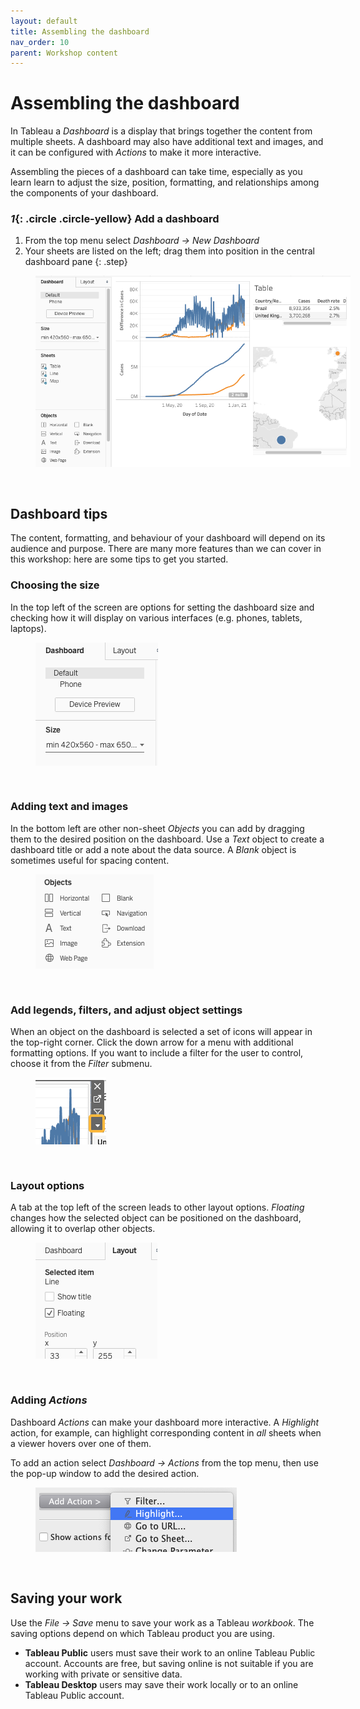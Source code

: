 ```yaml
---
layout: default
title: Assembling the dashboard 
nav_order: 10
parent: Workshop content
---
```

# Assembling the dashboard
In Tableau a _Dashboard_ is a display that brings together the content from multiple sheets. A dashboard may also have additional text and images, and it can be configured with _Actions_ to make it more interactive.

Assembling the pieces of a dashboard can take time, especially as you learn learn to adjust the size, position, formatting, and relationships among the components of your dashboard. 

### *1*{: .circle .circle-yellow} Add a dashboard
1. From the top menu select _Dashboard -> New Dashboard_
2. Your sheets are listed on the left; drag them into position in the central dashboard pane
{: .step}

<img style="margin-left:40px; margin-bottom:30px" src="images/dashboard.png"/>

## Dashboard tips
The content, formatting, and behaviour of your dashboard will depend on its audience and purpose. There are many more features than we can cover in this workshop: here are some tips to get you started.

### Choosing the size
In the top left of the screen are options for setting the dashboard size and checking how it will display on various interfaces (e.g. phones, tablets, laptops).

<img style="margin-left:40px; margin-bottom:30px" src="images/dash-size.png"/>

### Adding text and images 
In the bottom left are other non-sheet _Objects_ you can add by dragging them to the desired position on the dashboard. Use a _Text_ object to create a dashboard title or add a note about the data source. A _Blank_ object is sometimes useful for spacing content.

<img style="margin-left:40px; margin-bottom:30px" src="images/dash-object.png"/>

### Add legends, filters, and adjust object settings 
When an object on the dashboard is selected a set of icons will appear in the top-right corner. Click the down arrow for a menu with additional formatting options. If you want to include a filter for the user to control, choose it from the _Filter_ submenu. 

<img style="margin-left:40px; margin-bottom:30px" src="images/dash-arrow.png"/>

### Layout options
A tab at the top left of the screen leads to other layout options. _Floating_ changes how the selected object can be positioned on the dashboard, allowing it to overlap other objects. 

<img style="margin-left:40px; margin-bottom:30px" src="images/dash-layout.png"/>

### Adding _Actions_
Dashboard _Actions_ can make your dashboard more interactive. A _Highlight_ action, for example, can highlight corresponding content in *all* sheets when a viewer hovers over one of them. 

To add an action select _Dashboard -> Actions_ from the top menu, then use the pop-up window to add the desired action.

<img style="margin-left:40px; margin-bottom:30px" src="images/dash-action-1.png"/>

## Saving your work
Use the _File -> Save_ menu to save your work as a Tableau _workbook_. The saving options depend on which Tableau product you are using.

- **Tableau Public** users must save their work to an online Tableau Public account. Accounts are free, but saving online is not suitable if you are working with private or sensitive data.
- **Tableau Desktop** users may save their work locally or to an online Tableau Public account. 
